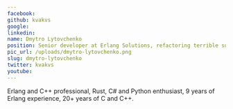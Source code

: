 ```yaml
---
facebook: 
github: kvakvs
google: 
linkedin: 
name: Dmytro Lytovchenko
position: Senior developer at Erlang Solutions, refactoring terrible software to be pretty and readable
pic_url: /uploads/dmytro-lytovchenko.png
slug: dmytro-lytovchenko
twitter: kvakvs
youtube: 
---
```

<p>Erlang and C++ professional, Rust, C# and Python enthusiast, 9 years of Erlang experience, 20+ years of C and C++.</p>
